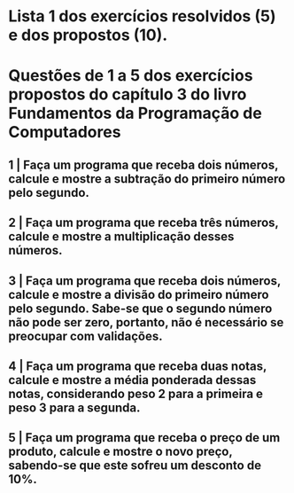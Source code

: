 # Lista 1 dos exercícios resolvidos (5) e dos propostos (10).
# Questões de 1 a 5 dos exercícios propostos do capítulo 3 do livro Fundamentos da Programação de Computadores

## 1 | Faça um programa que receba dois números, calcule e mostre a subtração do primeiro número pelo segundo.
## 2 | Faça um programa que receba três números, calcule e mostre a multiplicação desses números.
## 3 | Faça um programa que receba dois números, calcule e mostre a divisão do primeiro número pelo segundo. Sabe-se que o segundo número não pode ser zero, portanto, não é necessário se preocupar com validações.
## 4 | Faça um programa que receba duas notas, calcule e mostre a média ponderada dessas notas, considerando peso 2 para a primeira e peso 3 para a segunda.
## 5 | Faça um programa que receba o preço de um produto, calcule e mostre o novo preço, sabendo-se que este sofreu um desconto de 10%.
